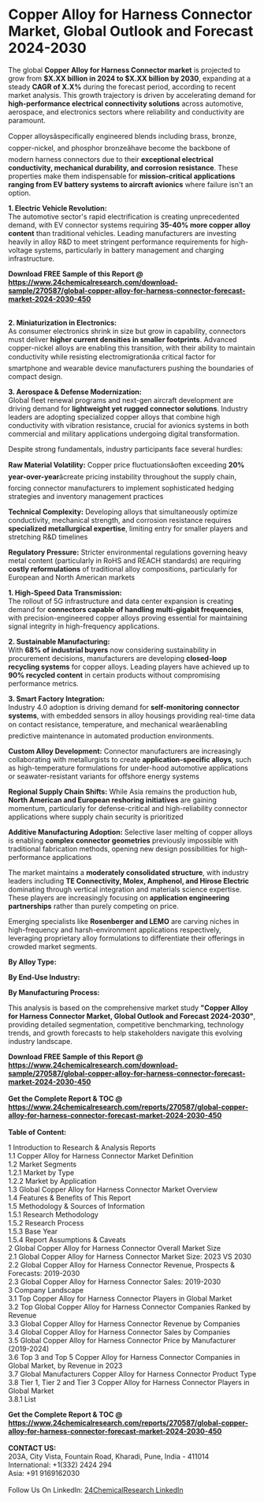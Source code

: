<h1>Copper Alloy for Harness Connector Market, Global Outlook and Forecast 2024-2030</h1><p>The global <strong>Copper Alloy for Harness Connector market</strong> is projected to grow from <strong>$X.XX billion in 2024 to $X.XX billion by 2030</strong>,
expanding at a steady <strong>CAGR of X.X%</strong> during the forecast period, according to recent market analysis. This growth trajectory is driven by 
accelerating demand for <strong>high-performance electrical connectivity solutions</strong> across automotive, aerospace, and electronics sectors where 
reliability and conductivity are paramount.</p><p>Copper alloysâspecifically engineered blends including brass, bronze, copper-nickel, and phosphor bronzeâhave become the backbone of modern 
harness connectors due to their <strong>exceptional electrical conductivity, mechanical durability, and corrosion resistance</strong>. These properties make them 
indispensable for <strong>mission-critical applications ranging from EV battery systems to aircraft avionics</strong> where failure isn't an option.</p><p><strong>1. Electric Vehicle Revolution:</strong><br> 
The automotive sector's rapid electrification is creating unprecedented demand, with EV connector systems requiring <strong>35-40% more copper alloy content</strong> 
than traditional vehicles. Leading manufacturers are investing heavily in alloy R&amp;D to meet stringent performance requirements for high-voltage systems,
particularly in battery management and charging infrastructure.</p><div><b>Download FREE Sample of this Report @ 
            <a href="https://www.24chemicalresearch.com/download-sample/270587/global-copper-alloy-for-harness-connector-forecast-market-2024-2030-450">
            https://www.24chemicalresearch.com/download-sample/270587/global-copper-alloy-for-harness-connector-forecast-market-2024-2030-450</a></b></div><br><p><strong>2. Miniaturization in Electronics:</strong><br>
As consumer electronics shrink in size but grow in capability, connectors must deliver <strong>higher current densities in smaller footprints</strong>. Advanced copper-nickel 
alloys are enabling this transition, with their ability to maintain conductivity while resisting electromigrationâa critical factor for smartphone and 
wearable device manufacturers pushing the boundaries of compact design.</p><p><strong>3. Aerospace &amp; Defense Modernization:</strong><br>
Global fleet renewal programs and next-gen aircraft development are driving demand for <strong>lightweight yet rugged connector solutions</strong>. Industry leaders 
are adopting specialized copper alloys that combine high conductivity with vibration resistance, crucial for avionics systems in both commercial and 
military applications undergoing digital transformation.</p><p>Despite strong fundamentals, industry participants face several hurdles:</p><p><strong>Raw Material Volatility:</strong> Copper price fluctuationsâoften exceeding <strong>20% year-over-year</strong>âcreate pricing instability throughout the supply chain, 
    forcing connector manufacturers to implement sophisticated hedging strategies and inventory management practices</p><p><strong>Technical Complexity:</strong> Developing alloys that simultaneously optimize conductivity, mechanical strength, and corrosion resistance requires 
    <strong>specialized metallurgical expertise</strong>, limiting entry for smaller players and stretching R&amp;D timelines</p><p><strong>Regulatory Pressure:</strong> Stricter environmental regulations governing heavy metal content (particularly in RoHS and REACH standards) are requiring 
    <strong>costly reformulations</strong> of traditional alloy compositions, particularly for European and North American markets</p><p><strong>1. High-Speed Data Transmission:</strong><br>
The rollout of 5G infrastructure and data center expansion is creating demand for <strong>connectors capable of handling multi-gigabit frequencies</strong>, with 
precision-engineered copper alloys proving essential for maintaining signal integrity in high-frequency applications.</p><p><strong>2. Sustainable Manufacturing:</strong><br>
With <strong>68% of industrial buyers</strong> now considering sustainability in procurement decisions, manufacturers are developing <strong>closed-loop recycling systems</strong> for 
copper alloys. Leading players have achieved up to <strong>90% recycled content</strong> in certain products without compromising performance metrics.</p><p><strong>3. Smart Factory Integration:</strong><br>
Industry 4.0 adoption is driving demand for <strong>self-monitoring connector systems</strong>, with embedded sensors in alloy housings providing real-time data on 
contact resistance, temperature, and mechanical wearâenabling predictive maintenance in automated production environments.</p><p><strong>Custom Alloy Development:</strong> Connector manufacturers are increasingly collaborating with metallurgists to create <strong>application-specific alloys</strong>, 
    such as high-temperature formulations for under-hood automotive applications or seawater-resistant variants for offshore energy systems</p><p><strong>Regional Supply Chain Shifts:</strong> While Asia remains the production hub, <strong>North American and European reshoring initiatives</strong> are gaining 
    momentum, particularly for defense-critical and high-reliability connector applications where supply chain security is prioritized</p><p><strong>Additive Manufacturing Adoption:</strong> Selective laser melting of copper alloys is enabling <strong>complex connector geometries</strong> previously impossible with 
    traditional fabrication methods, opening new design possibilities for high-performance applications</p><p>The market maintains a <strong>moderately consolidated structure</strong>, with industry leaders including <strong>TE Connectivity, Molex, Amphenol, and Hirose Electric</strong> 
dominating through vertical integration and materials science expertise. These players are increasingly focusing on <strong>application engineering partnerships</strong> 
rather than purely competing on price.</p><p>Emerging specialists like <strong>Rosenberger and LEMO</strong> are carving niches in high-frequency and harsh-environment applications respectively, leveraging proprietary 
alloy formulations to differentiate their offerings in crowded market segments.</p><p><strong>By Alloy Type:</strong></p><p><strong>By End-Use Industry:</strong></p><p><strong>By Manufacturing Process:</strong></p><p>This analysis is based on the comprehensive market study <strong>"Copper Alloy for Harness Connector Market, Global Outlook and Forecast 2024-2030"</strong>, providing 
detailed segmentation, competitive benchmarking, technology trends, and growth forecasts to help stakeholders navigate this evolving industry landscape.</p><div><b>Download FREE Sample of this Report @ 
            <a href="https://www.24chemicalresearch.com/download-sample/270587/global-copper-alloy-for-harness-connector-forecast-market-2024-2030-450">
            https://www.24chemicalresearch.com/download-sample/270587/global-copper-alloy-for-harness-connector-forecast-market-2024-2030-450</a></b></div><br><div><b>Get the Complete Report & TOC @ 
            <a href="https://www.24chemicalresearch.com/reports/270587/global-copper-alloy-for-harness-connector-forecast-market-2024-2030-450">
            https://www.24chemicalresearch.com/reports/270587/global-copper-alloy-for-harness-connector-forecast-market-2024-2030-450</a></b></div><br>
            <b>Table of Content:</b><p>1 Introduction to Research & Analysis Reports<br />
    1.1 Copper Alloy for Harness Connector Market Definition<br />
    1.2 Market Segments<br />
        1.2.1 Market by Type<br />
        1.2.2 Market by Application<br />
    1.3 Global Copper Alloy for Harness Connector Market Overview<br />
    1.4 Features & Benefits of This Report<br />
    1.5 Methodology & Sources of Information<br />
        1.5.1 Research Methodology<br />
        1.5.2 Research Process<br />
        1.5.3 Base Year<br />
        1.5.4 Report Assumptions & Caveats<br />
2 Global Copper Alloy for Harness Connector Overall Market Size<br />
    2.1 Global Copper Alloy for Harness Connector Market Size: 2023 VS 2030<br />
    2.2 Global Copper Alloy for Harness Connector Revenue, Prospects & Forecasts: 2019-2030<br />
    2.3 Global Copper Alloy for Harness Connector Sales: 2019-2030<br />
3 Company Landscape<br />
    3.1 Top Copper Alloy for Harness Connector Players in Global Market<br />
    3.2 Top Global Copper Alloy for Harness Connector Companies Ranked by Revenue<br />
    3.3 Global Copper Alloy for Harness Connector Revenue by Companies<br />
    3.4 Global Copper Alloy for Harness Connector Sales by Companies<br />
    3.5 Global Copper Alloy for Harness Connector Price by Manufacturer (2019-2024)<br />
    3.6 Top 3 and Top 5 Copper Alloy for Harness Connector Companies in Global Market, by Revenue in 2023<br />
    3.7 Global Manufacturers Copper Alloy for Harness Connector Product Type<br />
    3.8 Tier 1, Tier 2 and Tier 3 Copper Alloy for Harness Connector Players in Global Market<br />
        3.8.1 List</p><div><b>Get the Complete Report & TOC @ 
            <a href="https://www.24chemicalresearch.com/reports/270587/global-copper-alloy-for-harness-connector-forecast-market-2024-2030-450">
            https://www.24chemicalresearch.com/reports/270587/global-copper-alloy-for-harness-connector-forecast-market-2024-2030-450</a></b></div><br><b>CONTACT US:</b><br>
            203A, City Vista, Fountain Road, Kharadi, Pune, India - 411014<br>
            International: +1(332) 2424 294<br>
            Asia: +91 9169162030 <br><br>
            Follow Us On LinkedIn: <a href="https://www.linkedin.com/company/24chemicalresearch/">24ChemicalResearch LinkedIn</a>